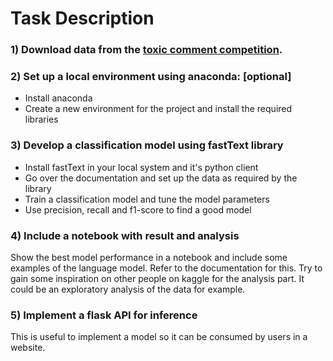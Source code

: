 # Task Description

### 1) Download data from the [toxic comment competition](https://www.kaggle.com/competitions/jigsaw-toxic-comment-classification-challenge).

### 2) Set up a local environment using anaconda:  [optional]
- Install anaconda
- Create a new environment for the project and install the required libraries

### 3) Develop a classification model using fastText library
- Install fastText in your local system and it's python client
- Go over the documentation and set up the data as required by the library
- Train a classification model and tune the model parameters
- Use precision, recall and f1-score to find a good model

### 4) Include a notebook with result and analysis
Show the best model performance in a notebook and include some examples of the language model. Refer to the documentation for this.
Try to gain some inspiration on other people on kaggle for the analysis part. It could be an exploratory analysis of the data for example.

### 5) Implement a flask API for inference
This is useful to implement a model so it can be consumed by users in a website.
